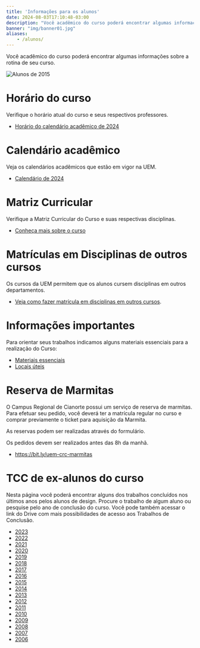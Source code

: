 ```yaml
---
title: 'Informações para os alunos'
date: 2024-08-03T17:10:48-03:00
description: "Você acadêmico do curso poderá encontrar algumas informações sobre a rotina de seu curso."
banner: "img/banner01.jpg"
aliases:
    - /alunos/
---
```

Você acadêmico do curso poderá encontrar algumas informações sobre a rotina de seu curso.

![Alunos de 2015](/img/blog/2024/23270483_1466922180096035_3015897837712355238_o.jpg)

# Horário do curso 

Verifique o horário atual do curso e seus respectivos professores. 

- [Horário do calendário acadêmico de 2024](</blog/2024/horario-e-calendario-2024/>)

# Calendário acadêmico
Veja os calendários acadêmicos que estão em vigor na UEM. 
- [Calendário de 2024](http://www.scs.uem.br/2024/cep/001cep2024.htm)

# Matriz Curricular
Verifique a Matriz Curricular do Curso e suas respectivas disciplinas. 

- [Conheça mais sobre o curso](/institucional/curso)

# Matrículas em Disciplinas de outros cursos
Os cursos da UEM permitem que os alunos cursem disciplinas em outros departamentos. 

 - [Veja como fazer matrícula em disciplinas em outros cursos](/blog/2024/matricula-outros-cursos).

# Informações importantes

Para orientar seus trabalhos indicamos alguns materiais essenciais para a realização do Curso:

- [Materiais essenciais](/blog/2019/03/guia-do-estudante-materiais-essenciais-2/)
- [Locais úteis](/blog/2019/02/guia-do-estudante-locais-uteis-2/)

# Reserva de Marmitas
O Campus Regional de Cianorte possui um serviço de reserva de marmitas. Para efetuar seu pedido, você deverá ter a matrícula regular no curso e comprar previamente o ticket para aquisição da Marmita.

As reservas podem ser realizadas através do formulário. 

Os pedidos devem ser realizados antes das 8h da manhã.

- https://bit.ly/uem-crc-marmitas

# TCC de ex-alunos do curso

Nesta página você poderá encontrar alguns dos trabalhos concluídos nos últimos anos pelos alunos de design. Procure o trabalho de algum aluno ou pesquise pelo ano de conclusão do curso. Você pode também acessar o link do Drive com mais possibilidades de acesso aos Trabalhos de Conclusão. 

* [2023](</alunos/trabalhos/2023> "Trabalhos de 2023")
* [2022](</alunos/trabalhos/2022> "Trabalhos de 2022")
* [2021](</alunos/trabalhos/2021> "Trabalhos de 2021")
* [2020](</alunos/trabalhos/2020> "Trabalhos de 2020")
* [2019](</alunos/trabalhos/2019> "Trabalhos de 2019")
* [2018](</alunos/trabalhos/2018> "Trabalhos de 2018")
* [2017](</alunos/trabalhos/2017> "Trabalhos de 2017")
* [2016](</alunos/trabalhos/2016> "Trabalhos de 2016")
* [2015](</alunos/trabalhos/2015> "Trabalhos de 2015")
* [2014](</alunos/trabalhos/2014> "Trabalhos de 2014")
* [2013](</alunos/trabalhos/2013> "Trabalhos de 2013")
* [2012](</alunos/trabalhos/2012> "Trabalhos de 2012")
* [2011](</alunos/trabalhos/2011> "Trabalhos de 2011")
* [2010](</alunos/trabalhos/2010> "Trabalhos de 2010")
* [2009](</alunos/trabalhos/2009> "Trabalhos de 2009")
* [2008](</alunos/trabalhos/2008> "Trabalhos de 2008")
* [2007](</alunos/trabalhos/2007> "Trabalhos de 2007")
* [2006](</alunos/trabalhos/2006> "Trabalhos de 2006")
